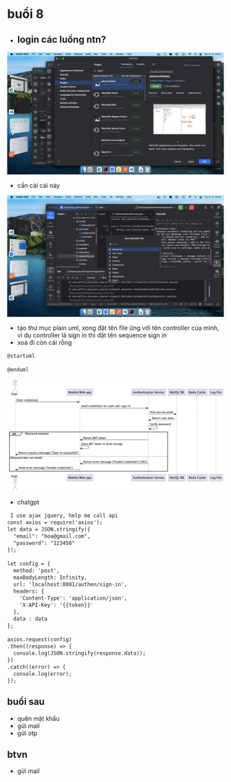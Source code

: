 # buổi 8
- login các luồng ntn?
  - 
![alt text](image.png)
- cần cài cái này

![alt text](image-1.png)
- tạo thư mục plain uml, xong đặt tên file ứng với tên controller của mình, ví dụ controller là sign in thì đặt tên sequence sign in
- xoá đi còn cái rỗng
  
```puml
@startuml

@enduml
```
![alt text](signin.png)
- chatgpt
```
 I use ajax jquery, help me call api 
const axios = require('axios');
let data = JSON.stringify({
  "email": "hoa@gmail.com",
  "password": "123456"
});

let config = {
  method: 'post',
  maxBodyLength: Infinity,
  url: 'localhost:8081/authen/sign-in',
  headers: { 
    'Content-Type': 'application/json', 
    'X-API-Key': '{{token}}'
  },
  data : data
};

axios.request(config)
.then((response) => {
  console.log(JSON.stringify(response.data));
})
.catch((error) => {
  console.log(error);
});

```
## buổi sau
- quên mật khẩu
- gửi mail
- gửi otp

## btvn
- gửi mail